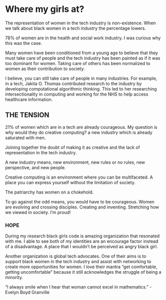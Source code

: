 # Where my girls at?  

The representation of women in the tech industry is non-existence. When we talk about black women in a tech industry the percentage lowers.

78% of women are in the health and social work industry. I was curious why this was the case.

Many women have been conditioned from a young age to believe that they must take care of people and the tech industry has been painted as if it was too dominant for women. Taking care of others has been normalized to women as their contribution to society.


I believe, you can still take care of people in many industries. For example, in a tech, Jakita O. Thomas contributed research to the industry by developing computational algorithmic thinking. This led to her researching intersectionality in computing and working for the NHS to help access healthcare information.



## THE TENSION

21% of women which are in a tech are already courageous. My question is why would they do creative computing?  a new industry which is already saturated with men. 

Joining together the doubt of making it as creative and the lack of representation in the tech industry.

A new industry means, new environment, new rules or no rules, new perspective, and new people.

Creative computing is an environment where you can be multifaceted. A place you can express yourself without the limitation of society. 

The patriarchy has women on a chokehold.

To go against the odd means, you would have to be courageous. Women are evolving and crossing disciples. Creating and inventing. Stretching how we viewed in society. I’m proud!
   

### HOPE 

During my research black girls code is amazing organization that resonated with me. I able to see both of my identities are an encourage factor instead of a disadvantage. A place that I wouldn’t be perceived as angry black girl. 

Another organization is global tech advocates. One of their aims is to support black women in the tech industry and assist with networking to create more opportunities for women.
I love their mantra “get comfortable, getting uncomfortable” because it still acknowledges the struggle of being a minority.

“I always smile when I hear that woman cannot excel in mathematics.” - Evelyn Boyd Granville


